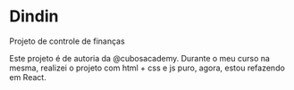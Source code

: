 # Dindin
Projeto de controle de finanças

Este projeto é de autoria da @cubosacademy. Durante o meu curso na mesma, realizei o projeto com html + css e js puro, agora, estou refazendo em React.
